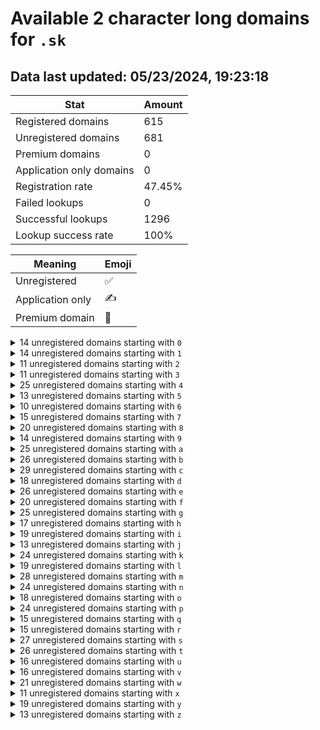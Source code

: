# Available 2 character long domains for `.sk`

## Data last updated: 05/23/2024, 19:23:18

|Stat|Amount|
|--|--|
|Registered domains|615|
|Unregistered domains|681|
|Premium domains|0|
|Application only domains|0|
|Registration rate|47.45%|
|Failed lookups|0|
|Successful lookups|1296|
|Lookup success rate|100%|


|Meaning|Emoji|
|--|--|
|Unregistered|:white_check_mark:|
|Application only|:writing_hand:|
|Premium domain|:gem:|

<details>
<summary>14 unregistered domains starting with <bold><code>0</code></bold></summary>

|Type|Domain|
|--|--|
|:white_check_mark:|`01.sk`|
|:white_check_mark:|`02.sk`|
|:white_check_mark:|`05.sk`|
|:white_check_mark:|`07.sk`|
|:white_check_mark:|`0b.sk`|
|:white_check_mark:|`0c.sk`|
|:white_check_mark:|`0d.sk`|
|:white_check_mark:|`0e.sk`|
|:white_check_mark:|`0h.sk`|
|:white_check_mark:|`0i.sk`|
|:white_check_mark:|`0o.sk`|
|:white_check_mark:|`0q.sk`|
|:white_check_mark:|`0s.sk`|
|:white_check_mark:|`0w.sk`|
</details>
<details>
<summary>14 unregistered domains starting with <bold><code>1</code></bold></summary>

|Type|Domain|
|--|--|
|:white_check_mark:|`14.sk`|
|:white_check_mark:|`18.sk`|
|:white_check_mark:|`19.sk`|
|:white_check_mark:|`1i.sk`|
|:white_check_mark:|`1j.sk`|
|:white_check_mark:|`1k.sk`|
|:white_check_mark:|`1l.sk`|
|:white_check_mark:|`1n.sk`|
|:white_check_mark:|`1q.sk`|
|:white_check_mark:|`1r.sk`|
|:white_check_mark:|`1s.sk`|
|:white_check_mark:|`1t.sk`|
|:white_check_mark:|`1u.sk`|
|:white_check_mark:|`1v.sk`|
</details>
<details>
<summary>11 unregistered domains starting with <bold><code>2</code></bold></summary>

|Type|Domain|
|--|--|
|:white_check_mark:|`25.sk`|
|:white_check_mark:|`26.sk`|
|:white_check_mark:|`27.sk`|
|:white_check_mark:|`28.sk`|
|:white_check_mark:|`29.sk`|
|:white_check_mark:|`2i.sk`|
|:white_check_mark:|`2k.sk`|
|:white_check_mark:|`2q.sk`|
|:white_check_mark:|`2r.sk`|
|:white_check_mark:|`2s.sk`|
|:white_check_mark:|`2x.sk`|
</details>
<details>
<summary>11 unregistered domains starting with <bold><code>3</code></bold></summary>

|Type|Domain|
|--|--|
|:white_check_mark:|`30.sk`|
|:white_check_mark:|`31.sk`|
|:white_check_mark:|`33.sk`|
|:white_check_mark:|`35.sk`|
|:white_check_mark:|`3b.sk`|
|:white_check_mark:|`3c.sk`|
|:white_check_mark:|`3f.sk`|
|:white_check_mark:|`3r.sk`|
|:white_check_mark:|`3t.sk`|
|:white_check_mark:|`3x.sk`|
|:white_check_mark:|`3y.sk`|
</details>
<details>
<summary>25 unregistered domains starting with <bold><code>4</code></bold></summary>

|Type|Domain|
|--|--|
|:white_check_mark:|`40.sk`|
|:white_check_mark:|`42.sk`|
|:white_check_mark:|`43.sk`|
|:white_check_mark:|`44.sk`|
|:white_check_mark:|`45.sk`|
|:white_check_mark:|`46.sk`|
|:white_check_mark:|`47.sk`|
|:white_check_mark:|`48.sk`|
|:white_check_mark:|`4c.sk`|
|:white_check_mark:|`4f.sk`|
|:white_check_mark:|`4h.sk`|
|:white_check_mark:|`4i.sk`|
|:white_check_mark:|`4j.sk`|
|:white_check_mark:|`4k.sk`|
|:white_check_mark:|`4l.sk`|
|:white_check_mark:|`4n.sk`|
|:white_check_mark:|`4p.sk`|
|:white_check_mark:|`4q.sk`|
|:white_check_mark:|`4r.sk`|
|:white_check_mark:|`4s.sk`|
|:white_check_mark:|`4t.sk`|
|:white_check_mark:|`4u.sk`|
|:white_check_mark:|`4w.sk`|
|:white_check_mark:|`4x.sk`|
|:white_check_mark:|`4z.sk`|
</details>
<details>
<summary>13 unregistered domains starting with <bold><code>5</code></bold></summary>

|Type|Domain|
|--|--|
|:white_check_mark:|`51.sk`|
|:white_check_mark:|`52.sk`|
|:white_check_mark:|`58.sk`|
|:white_check_mark:|`59.sk`|
|:white_check_mark:|`5a.sk`|
|:white_check_mark:|`5b.sk`|
|:white_check_mark:|`5d.sk`|
|:white_check_mark:|`5e.sk`|
|:white_check_mark:|`5i.sk`|
|:white_check_mark:|`5k.sk`|
|:white_check_mark:|`5t.sk`|
|:white_check_mark:|`5u.sk`|
|:white_check_mark:|`5z.sk`|
</details>
<details>
<summary>10 unregistered domains starting with <bold><code>6</code></bold></summary>

|Type|Domain|
|--|--|
|:white_check_mark:|`60.sk`|
|:white_check_mark:|`61.sk`|
|:white_check_mark:|`62.sk`|
|:white_check_mark:|`68.sk`|
|:white_check_mark:|`69.sk`|
|:white_check_mark:|`6a.sk`|
|:white_check_mark:|`6l.sk`|
|:white_check_mark:|`6m.sk`|
|:white_check_mark:|`6p.sk`|
|:white_check_mark:|`6q.sk`|
</details>
<details>
<summary>15 unregistered domains starting with <bold><code>7</code></bold></summary>

|Type|Domain|
|--|--|
|:white_check_mark:|`70.sk`|
|:white_check_mark:|`71.sk`|
|:white_check_mark:|`72.sk`|
|:white_check_mark:|`74.sk`|
|:white_check_mark:|`75.sk`|
|:white_check_mark:|`79.sk`|
|:white_check_mark:|`7a.sk`|
|:white_check_mark:|`7c.sk`|
|:white_check_mark:|`7d.sk`|
|:white_check_mark:|`7e.sk`|
|:white_check_mark:|`7g.sk`|
|:white_check_mark:|`7j.sk`|
|:white_check_mark:|`7l.sk`|
|:white_check_mark:|`7r.sk`|
|:white_check_mark:|`7z.sk`|
</details>
<details>
<summary>20 unregistered domains starting with <bold><code>8</code></bold></summary>

|Type|Domain|
|--|--|
|:white_check_mark:|`81.sk`|
|:white_check_mark:|`82.sk`|
|:white_check_mark:|`85.sk`|
|:white_check_mark:|`87.sk`|
|:white_check_mark:|`88.sk`|
|:white_check_mark:|`89.sk`|
|:white_check_mark:|`8c.sk`|
|:white_check_mark:|`8e.sk`|
|:white_check_mark:|`8f.sk`|
|:white_check_mark:|`8h.sk`|
|:white_check_mark:|`8k.sk`|
|:white_check_mark:|`8l.sk`|
|:white_check_mark:|`8n.sk`|
|:white_check_mark:|`8o.sk`|
|:white_check_mark:|`8s.sk`|
|:white_check_mark:|`8u.sk`|
|:white_check_mark:|`8v.sk`|
|:white_check_mark:|`8w.sk`|
|:white_check_mark:|`8x.sk`|
|:white_check_mark:|`8y.sk`|
</details>
<details>
<summary>14 unregistered domains starting with <bold><code>9</code></bold></summary>

|Type|Domain|
|--|--|
|:white_check_mark:|`94.sk`|
|:white_check_mark:|`9a.sk`|
|:white_check_mark:|`9b.sk`|
|:white_check_mark:|`9c.sk`|
|:white_check_mark:|`9d.sk`|
|:white_check_mark:|`9e.sk`|
|:white_check_mark:|`9f.sk`|
|:white_check_mark:|`9h.sk`|
|:white_check_mark:|`9i.sk`|
|:white_check_mark:|`9r.sk`|
|:white_check_mark:|`9s.sk`|
|:white_check_mark:|`9t.sk`|
|:white_check_mark:|`9u.sk`|
|:white_check_mark:|`9v.sk`|
</details>
<details>
<summary>25 unregistered domains starting with <bold><code>a</code></bold></summary>

|Type|Domain|
|--|--|
|:white_check_mark:|`a1.sk`|
|:white_check_mark:|`a2.sk`|
|:white_check_mark:|`a3.sk`|
|:white_check_mark:|`a4.sk`|
|:white_check_mark:|`a5.sk`|
|:white_check_mark:|`a6.sk`|
|:white_check_mark:|`a7.sk`|
|:white_check_mark:|`ac.sk`|
|:white_check_mark:|`ad.sk`|
|:white_check_mark:|`ae.sk`|
|:white_check_mark:|`af.sk`|
|:white_check_mark:|`ag.sk`|
|:white_check_mark:|`ai.sk`|
|:white_check_mark:|`al.sk`|
|:white_check_mark:|`am.sk`|
|:white_check_mark:|`an.sk`|
|:white_check_mark:|`ao.sk`|
|:white_check_mark:|`aq.sk`|
|:white_check_mark:|`ar.sk`|
|:white_check_mark:|`as.sk`|
|:white_check_mark:|`at.sk`|
|:white_check_mark:|`au.sk`|
|:white_check_mark:|`aw.sk`|
|:white_check_mark:|`ax.sk`|
|:white_check_mark:|`az.sk`|
</details>
<details>
<summary>26 unregistered domains starting with <bold><code>b</code></bold></summary>

|Type|Domain|
|--|--|
|:white_check_mark:|`b2.sk`|
|:white_check_mark:|`b3.sk`|
|:white_check_mark:|`b5.sk`|
|:white_check_mark:|`b6.sk`|
|:white_check_mark:|`ba.sk`|
|:white_check_mark:|`bb.sk`|
|:white_check_mark:|`bd.sk`|
|:white_check_mark:|`be.sk`|
|:white_check_mark:|`bf.sk`|
|:white_check_mark:|`bg.sk`|
|:white_check_mark:|`bh.sk`|
|:white_check_mark:|`bi.sk`|
|:white_check_mark:|`bj.sk`|
|:white_check_mark:|`bk.sk`|
|:white_check_mark:|`bl.sk`|
|:white_check_mark:|`bm.sk`|
|:white_check_mark:|`bn.sk`|
|:white_check_mark:|`bo.sk`|
|:white_check_mark:|`br.sk`|
|:white_check_mark:|`bs.sk`|
|:white_check_mark:|`bt.sk`|
|:white_check_mark:|`bv.sk`|
|:white_check_mark:|`bw.sk`|
|:white_check_mark:|`bx.sk`|
|:white_check_mark:|`by.sk`|
|:white_check_mark:|`bz.sk`|
</details>
<details>
<summary>29 unregistered domains starting with <bold><code>c</code></bold></summary>

|Type|Domain|
|--|--|
|:white_check_mark:|`c0.sk`|
|:white_check_mark:|`c1.sk`|
|:white_check_mark:|`c4.sk`|
|:white_check_mark:|`c5.sk`|
|:white_check_mark:|`c6.sk`|
|:white_check_mark:|`c8.sk`|
|:white_check_mark:|`c9.sk`|
|:white_check_mark:|`ca.sk`|
|:white_check_mark:|`cc.sk`|
|:white_check_mark:|`cd.sk`|
|:white_check_mark:|`cf.sk`|
|:white_check_mark:|`cg.sk`|
|:white_check_mark:|`ch.sk`|
|:white_check_mark:|`ci.sk`|
|:white_check_mark:|`ck.sk`|
|:white_check_mark:|`cl.sk`|
|:white_check_mark:|`cm.sk`|
|:white_check_mark:|`cn.sk`|
|:white_check_mark:|`co.sk`|
|:white_check_mark:|`cp.sk`|
|:white_check_mark:|`cr.sk`|
|:white_check_mark:|`cs.sk`|
|:white_check_mark:|`ct.sk`|
|:white_check_mark:|`cu.sk`|
|:white_check_mark:|`cv.sk`|
|:white_check_mark:|`cw.sk`|
|:white_check_mark:|`cx.sk`|
|:white_check_mark:|`cy.sk`|
|:white_check_mark:|`cz.sk`|
</details>
<details>
<summary>18 unregistered domains starting with <bold><code>d</code></bold></summary>

|Type|Domain|
|--|--|
|:white_check_mark:|`d0.sk`|
|:white_check_mark:|`d3.sk`|
|:white_check_mark:|`d4.sk`|
|:white_check_mark:|`d6.sk`|
|:white_check_mark:|`da.sk`|
|:white_check_mark:|`db.sk`|
|:white_check_mark:|`de.sk`|
|:white_check_mark:|`dg.sk`|
|:white_check_mark:|`dh.sk`|
|:white_check_mark:|`di.sk`|
|:white_check_mark:|`dj.sk`|
|:white_check_mark:|`dk.sk`|
|:white_check_mark:|`dl.sk`|
|:white_check_mark:|`dm.sk`|
|:white_check_mark:|`do.sk`|
|:white_check_mark:|`ds.sk`|
|:white_check_mark:|`dv.sk`|
|:white_check_mark:|`dz.sk`|
</details>
<details>
<summary>26 unregistered domains starting with <bold><code>e</code></bold></summary>

|Type|Domain|
|--|--|
|:white_check_mark:|`e0.sk`|
|:white_check_mark:|`e1.sk`|
|:white_check_mark:|`e2.sk`|
|:white_check_mark:|`e3.sk`|
|:white_check_mark:|`e4.sk`|
|:white_check_mark:|`e6.sk`|
|:white_check_mark:|`e7.sk`|
|:white_check_mark:|`e8.sk`|
|:white_check_mark:|`e9.sk`|
|:white_check_mark:|`ea.sk`|
|:white_check_mark:|`eb.sk`|
|:white_check_mark:|`ec.sk`|
|:white_check_mark:|`ed.sk`|
|:white_check_mark:|`ee.sk`|
|:white_check_mark:|`ef.sk`|
|:white_check_mark:|`eg.sk`|
|:white_check_mark:|`eh.sk`|
|:white_check_mark:|`el.sk`|
|:white_check_mark:|`er.sk`|
|:white_check_mark:|`es.sk`|
|:white_check_mark:|`et.sk`|
|:white_check_mark:|`ev.sk`|
|:white_check_mark:|`ew.sk`|
|:white_check_mark:|`ex.sk`|
|:white_check_mark:|`ey.sk`|
|:white_check_mark:|`ez.sk`|
</details>
<details>
<summary>20 unregistered domains starting with <bold><code>f</code></bold></summary>

|Type|Domain|
|--|--|
|:white_check_mark:|`f0.sk`|
|:white_check_mark:|`f1.sk`|
|:white_check_mark:|`f2.sk`|
|:white_check_mark:|`f3.sk`|
|:white_check_mark:|`f8.sk`|
|:white_check_mark:|`fa.sk`|
|:white_check_mark:|`fb.sk`|
|:white_check_mark:|`fc.sk`|
|:white_check_mark:|`fd.sk`|
|:white_check_mark:|`fe.sk`|
|:white_check_mark:|`fg.sk`|
|:white_check_mark:|`fi.sk`|
|:white_check_mark:|`fj.sk`|
|:white_check_mark:|`fk.sk`|
|:white_check_mark:|`fl.sk`|
|:white_check_mark:|`fm.sk`|
|:white_check_mark:|`fo.sk`|
|:white_check_mark:|`fp.sk`|
|:white_check_mark:|`fr.sk`|
|:white_check_mark:|`fz.sk`|
</details>
<details>
<summary>25 unregistered domains starting with <bold><code>g</code></bold></summary>

|Type|Domain|
|--|--|
|:white_check_mark:|`g0.sk`|
|:white_check_mark:|`g2.sk`|
|:white_check_mark:|`g7.sk`|
|:white_check_mark:|`g9.sk`|
|:white_check_mark:|`ga.sk`|
|:white_check_mark:|`gb.sk`|
|:white_check_mark:|`gd.sk`|
|:white_check_mark:|`ge.sk`|
|:white_check_mark:|`gf.sk`|
|:white_check_mark:|`gh.sk`|
|:white_check_mark:|`gi.sk`|
|:white_check_mark:|`gj.sk`|
|:white_check_mark:|`gk.sk`|
|:white_check_mark:|`gl.sk`|
|:white_check_mark:|`gm.sk`|
|:white_check_mark:|`gn.sk`|
|:white_check_mark:|`gp.sk`|
|:white_check_mark:|`gq.sk`|
|:white_check_mark:|`gr.sk`|
|:white_check_mark:|`gs.sk`|
|:white_check_mark:|`gt.sk`|
|:white_check_mark:|`gu.sk`|
|:white_check_mark:|`gw.sk`|
|:white_check_mark:|`gy.sk`|
|:white_check_mark:|`gz.sk`|
</details>
<details>
<summary>17 unregistered domains starting with <bold><code>h</code></bold></summary>

|Type|Domain|
|--|--|
|:white_check_mark:|`h5.sk`|
|:white_check_mark:|`h7.sk`|
|:white_check_mark:|`h9.sk`|
|:white_check_mark:|`ha.sk`|
|:white_check_mark:|`hb.sk`|
|:white_check_mark:|`hd.sk`|
|:white_check_mark:|`he.sk`|
|:white_check_mark:|`hj.sk`|
|:white_check_mark:|`hk.sk`|
|:white_check_mark:|`hm.sk`|
|:white_check_mark:|`hn.sk`|
|:white_check_mark:|`hr.sk`|
|:white_check_mark:|`hs.sk`|
|:white_check_mark:|`ht.sk`|
|:white_check_mark:|`hu.sk`|
|:white_check_mark:|`hy.sk`|
|:white_check_mark:|`hz.sk`|
</details>
<details>
<summary>19 unregistered domains starting with <bold><code>i</code></bold></summary>

|Type|Domain|
|--|--|
|:white_check_mark:|`i2.sk`|
|:white_check_mark:|`i3.sk`|
|:white_check_mark:|`ia.sk`|
|:white_check_mark:|`ib.sk`|
|:white_check_mark:|`ic.sk`|
|:white_check_mark:|`id.sk`|
|:white_check_mark:|`ie.sk`|
|:white_check_mark:|`ig.sk`|
|:white_check_mark:|`ij.sk`|
|:white_check_mark:|`ik.sk`|
|:white_check_mark:|`il.sk`|
|:white_check_mark:|`in.sk`|
|:white_check_mark:|`io.sk`|
|:white_check_mark:|`iq.sk`|
|:white_check_mark:|`ir.sk`|
|:white_check_mark:|`is.sk`|
|:white_check_mark:|`it.sk`|
|:white_check_mark:|`iu.sk`|
|:white_check_mark:|`iw.sk`|
</details>
<details>
<summary>13 unregistered domains starting with <bold><code>j</code></bold></summary>

|Type|Domain|
|--|--|
|:white_check_mark:|`j1.sk`|
|:white_check_mark:|`j4.sk`|
|:white_check_mark:|`j5.sk`|
|:white_check_mark:|`j6.sk`|
|:white_check_mark:|`j8.sk`|
|:white_check_mark:|`je.sk`|
|:white_check_mark:|`jk.sk`|
|:white_check_mark:|`jl.sk`|
|:white_check_mark:|`jm.sk`|
|:white_check_mark:|`jo.sk`|
|:white_check_mark:|`jp.sk`|
|:white_check_mark:|`js.sk`|
|:white_check_mark:|`jz.sk`|
</details>
<details>
<summary>24 unregistered domains starting with <bold><code>k</code></bold></summary>

|Type|Domain|
|--|--|
|:white_check_mark:|`k2.sk`|
|:white_check_mark:|`k3.sk`|
|:white_check_mark:|`k4.sk`|
|:white_check_mark:|`k5.sk`|
|:white_check_mark:|`k6.sk`|
|:white_check_mark:|`k7.sk`|
|:white_check_mark:|`k8.sk`|
|:white_check_mark:|`k9.sk`|
|:white_check_mark:|`ka.sk`|
|:white_check_mark:|`kb.sk`|
|:white_check_mark:|`kc.sk`|
|:white_check_mark:|`ke.sk`|
|:white_check_mark:|`kg.sk`|
|:white_check_mark:|`kh.sk`|
|:white_check_mark:|`ki.sk`|
|:white_check_mark:|`kj.sk`|
|:white_check_mark:|`kl.sk`|
|:white_check_mark:|`km.sk`|
|:white_check_mark:|`kn.sk`|
|:white_check_mark:|`kp.sk`|
|:white_check_mark:|`kr.sk`|
|:white_check_mark:|`kw.sk`|
|:white_check_mark:|`ky.sk`|
|:white_check_mark:|`kz.sk`|
</details>
<details>
<summary>19 unregistered domains starting with <bold><code>l</code></bold></summary>

|Type|Domain|
|--|--|
|:white_check_mark:|`l8.sk`|
|:white_check_mark:|`la.sk`|
|:white_check_mark:|`lb.sk`|
|:white_check_mark:|`lc.sk`|
|:white_check_mark:|`lh.sk`|
|:white_check_mark:|`li.sk`|
|:white_check_mark:|`lj.sk`|
|:white_check_mark:|`lk.sk`|
|:white_check_mark:|`ll.sk`|
|:white_check_mark:|`lo.sk`|
|:white_check_mark:|`lp.sk`|
|:white_check_mark:|`lq.sk`|
|:white_check_mark:|`lr.sk`|
|:white_check_mark:|`ls.sk`|
|:white_check_mark:|`lt.sk`|
|:white_check_mark:|`lu.sk`|
|:white_check_mark:|`lv.sk`|
|:white_check_mark:|`lw.sk`|
|:white_check_mark:|`ly.sk`|
</details>
<details>
<summary>28 unregistered domains starting with <bold><code>m</code></bold></summary>

|Type|Domain|
|--|--|
|:white_check_mark:|`m0.sk`|
|:white_check_mark:|`m3.sk`|
|:white_check_mark:|`m4.sk`|
|:white_check_mark:|`m6.sk`|
|:white_check_mark:|`m7.sk`|
|:white_check_mark:|`m8.sk`|
|:white_check_mark:|`ma.sk`|
|:white_check_mark:|`mc.sk`|
|:white_check_mark:|`md.sk`|
|:white_check_mark:|`mf.sk`|
|:white_check_mark:|`mg.sk`|
|:white_check_mark:|`mh.sk`|
|:white_check_mark:|`mk.sk`|
|:white_check_mark:|`ml.sk`|
|:white_check_mark:|`mm.sk`|
|:white_check_mark:|`mn.sk`|
|:white_check_mark:|`mo.sk`|
|:white_check_mark:|`mp.sk`|
|:white_check_mark:|`mq.sk`|
|:white_check_mark:|`mr.sk`|
|:white_check_mark:|`ms.sk`|
|:white_check_mark:|`mt.sk`|
|:white_check_mark:|`mu.sk`|
|:white_check_mark:|`mv.sk`|
|:white_check_mark:|`mw.sk`|
|:white_check_mark:|`mx.sk`|
|:white_check_mark:|`my.sk`|
|:white_check_mark:|`mz.sk`|
</details>
<details>
<summary>24 unregistered domains starting with <bold><code>n</code></bold></summary>

|Type|Domain|
|--|--|
|:white_check_mark:|`n4.sk`|
|:white_check_mark:|`n5.sk`|
|:white_check_mark:|`n6.sk`|
|:white_check_mark:|`n7.sk`|
|:white_check_mark:|`n8.sk`|
|:white_check_mark:|`na.sk`|
|:white_check_mark:|`nb.sk`|
|:white_check_mark:|`nc.sk`|
|:white_check_mark:|`ne.sk`|
|:white_check_mark:|`nf.sk`|
|:white_check_mark:|`ng.sk`|
|:white_check_mark:|`nh.sk`|
|:white_check_mark:|`ni.sk`|
|:white_check_mark:|`nl.sk`|
|:white_check_mark:|`nm.sk`|
|:white_check_mark:|`nn.sk`|
|:white_check_mark:|`no.sk`|
|:white_check_mark:|`np.sk`|
|:white_check_mark:|`nq.sk`|
|:white_check_mark:|`nr.sk`|
|:white_check_mark:|`nu.sk`|
|:white_check_mark:|`nw.sk`|
|:white_check_mark:|`ny.sk`|
|:white_check_mark:|`nz.sk`|
</details>
<details>
<summary>18 unregistered domains starting with <bold><code>o</code></bold></summary>

|Type|Domain|
|--|--|
|:white_check_mark:|`o1.sk`|
|:white_check_mark:|`o3.sk`|
|:white_check_mark:|`o5.sk`|
|:white_check_mark:|`o6.sk`|
|:white_check_mark:|`o7.sk`|
|:white_check_mark:|`o8.sk`|
|:white_check_mark:|`oe.sk`|
|:white_check_mark:|`og.sk`|
|:white_check_mark:|`oh.sk`|
|:white_check_mark:|`oi.sk`|
|:white_check_mark:|`oj.sk`|
|:white_check_mark:|`om.sk`|
|:white_check_mark:|`oq.sk`|
|:white_check_mark:|`ot.sk`|
|:white_check_mark:|`ow.sk`|
|:white_check_mark:|`ox.sk`|
|:white_check_mark:|`oy.sk`|
|:white_check_mark:|`oz.sk`|
</details>
<details>
<summary>24 unregistered domains starting with <bold><code>p</code></bold></summary>

|Type|Domain|
|--|--|
|:white_check_mark:|`p2.sk`|
|:white_check_mark:|`p5.sk`|
|:white_check_mark:|`p6.sk`|
|:white_check_mark:|`p7.sk`|
|:white_check_mark:|`p8.sk`|
|:white_check_mark:|`p9.sk`|
|:white_check_mark:|`pa.sk`|
|:white_check_mark:|`pc.sk`|
|:white_check_mark:|`pd.sk`|
|:white_check_mark:|`pe.sk`|
|:white_check_mark:|`pf.sk`|
|:white_check_mark:|`pg.sk`|
|:white_check_mark:|`ph.sk`|
|:white_check_mark:|`pj.sk`|
|:white_check_mark:|`pk.sk`|
|:white_check_mark:|`pl.sk`|
|:white_check_mark:|`pm.sk`|
|:white_check_mark:|`pn.sk`|
|:white_check_mark:|`pr.sk`|
|:white_check_mark:|`ps.sk`|
|:white_check_mark:|`pt.sk`|
|:white_check_mark:|`pw.sk`|
|:white_check_mark:|`py.sk`|
|:white_check_mark:|`pz.sk`|
</details>
<details>
<summary>15 unregistered domains starting with <bold><code>q</code></bold></summary>

|Type|Domain|
|--|--|
|:white_check_mark:|`q2.sk`|
|:white_check_mark:|`q3.sk`|
|:white_check_mark:|`q7.sk`|
|:white_check_mark:|`qa.sk`|
|:white_check_mark:|`qb.sk`|
|:white_check_mark:|`qc.sk`|
|:white_check_mark:|`qd.sk`|
|:white_check_mark:|`qi.sk`|
|:white_check_mark:|`qj.sk`|
|:white_check_mark:|`ql.sk`|
|:white_check_mark:|`qm.sk`|
|:white_check_mark:|`qn.sk`|
|:white_check_mark:|`qr.sk`|
|:white_check_mark:|`qt.sk`|
|:white_check_mark:|`qu.sk`|
</details>
<details>
<summary>15 unregistered domains starting with <bold><code>r</code></bold></summary>

|Type|Domain|
|--|--|
|:white_check_mark:|`r3.sk`|
|:white_check_mark:|`r5.sk`|
|:white_check_mark:|`r6.sk`|
|:white_check_mark:|`r7.sk`|
|:white_check_mark:|`rb.sk`|
|:white_check_mark:|`re.sk`|
|:white_check_mark:|`rg.sk`|
|:white_check_mark:|`ro.sk`|
|:white_check_mark:|`rr.sk`|
|:white_check_mark:|`rt.sk`|
|:white_check_mark:|`ru.sk`|
|:white_check_mark:|`rw.sk`|
|:white_check_mark:|`rx.sk`|
|:white_check_mark:|`ry.sk`|
|:white_check_mark:|`rz.sk`|
</details>
<details>
<summary>27 unregistered domains starting with <bold><code>s</code></bold></summary>

|Type|Domain|
|--|--|
|:white_check_mark:|`s4.sk`|
|:white_check_mark:|`s5.sk`|
|:white_check_mark:|`s7.sk`|
|:white_check_mark:|`sa.sk`|
|:white_check_mark:|`sb.sk`|
|:white_check_mark:|`sc.sk`|
|:white_check_mark:|`sd.sk`|
|:white_check_mark:|`se.sk`|
|:white_check_mark:|`sf.sk`|
|:white_check_mark:|`sg.sk`|
|:white_check_mark:|`sh.sk`|
|:white_check_mark:|`si.sk`|
|:white_check_mark:|`sj.sk`|
|:white_check_mark:|`sk.sk`|
|:white_check_mark:|`sl.sk`|
|:white_check_mark:|`sm.sk`|
|:white_check_mark:|`sn.sk`|
|:white_check_mark:|`so.sk`|
|:white_check_mark:|`sp.sk`|
|:white_check_mark:|`sr.sk`|
|:white_check_mark:|`ss.sk`|
|:white_check_mark:|`st.sk`|
|:white_check_mark:|`su.sk`|
|:white_check_mark:|`sv.sk`|
|:white_check_mark:|`sx.sk`|
|:white_check_mark:|`sy.sk`|
|:white_check_mark:|`sz.sk`|
</details>
<details>
<summary>26 unregistered domains starting with <bold><code>t</code></bold></summary>

|Type|Domain|
|--|--|
|:white_check_mark:|`t1.sk`|
|:white_check_mark:|`t2.sk`|
|:white_check_mark:|`t3.sk`|
|:white_check_mark:|`t4.sk`|
|:white_check_mark:|`t9.sk`|
|:white_check_mark:|`tc.sk`|
|:white_check_mark:|`td.sk`|
|:white_check_mark:|`tf.sk`|
|:white_check_mark:|`tg.sk`|
|:white_check_mark:|`th.sk`|
|:white_check_mark:|`tj.sk`|
|:white_check_mark:|`tk.sk`|
|:white_check_mark:|`tl.sk`|
|:white_check_mark:|`tm.sk`|
|:white_check_mark:|`tn.sk`|
|:white_check_mark:|`to.sk`|
|:white_check_mark:|`tp.sk`|
|:white_check_mark:|`tq.sk`|
|:white_check_mark:|`tr.sk`|
|:white_check_mark:|`tt.sk`|
|:white_check_mark:|`tu.sk`|
|:white_check_mark:|`tv.sk`|
|:white_check_mark:|`tw.sk`|
|:white_check_mark:|`tx.sk`|
|:white_check_mark:|`ty.sk`|
|:white_check_mark:|`tz.sk`|
</details>
<details>
<summary>16 unregistered domains starting with <bold><code>u</code></bold></summary>

|Type|Domain|
|--|--|
|:white_check_mark:|`u3.sk`|
|:white_check_mark:|`u4.sk`|
|:white_check_mark:|`u8.sk`|
|:white_check_mark:|`ua.sk`|
|:white_check_mark:|`ub.sk`|
|:white_check_mark:|`uc.sk`|
|:white_check_mark:|`uf.sk`|
|:white_check_mark:|`ug.sk`|
|:white_check_mark:|`uk.sk`|
|:white_check_mark:|`um.sk`|
|:white_check_mark:|`ur.sk`|
|:white_check_mark:|`us.sk`|
|:white_check_mark:|`ut.sk`|
|:white_check_mark:|`uv.sk`|
|:white_check_mark:|`uy.sk`|
|:white_check_mark:|`uz.sk`|
</details>
<details>
<summary>16 unregistered domains starting with <bold><code>v</code></bold></summary>

|Type|Domain|
|--|--|
|:white_check_mark:|`v2.sk`|
|:white_check_mark:|`v7.sk`|
|:white_check_mark:|`va.sk`|
|:white_check_mark:|`vb.sk`|
|:white_check_mark:|`vc.sk`|
|:white_check_mark:|`ve.sk`|
|:white_check_mark:|`vg.sk`|
|:white_check_mark:|`vh.sk`|
|:white_check_mark:|`vi.sk`|
|:white_check_mark:|`vn.sk`|
|:white_check_mark:|`vo.sk`|
|:white_check_mark:|`vq.sk`|
|:white_check_mark:|`vr.sk`|
|:white_check_mark:|`vu.sk`|
|:white_check_mark:|`vw.sk`|
|:white_check_mark:|`vx.sk`|
</details>
<details>
<summary>21 unregistered domains starting with <bold><code>w</code></bold></summary>

|Type|Domain|
|--|--|
|:white_check_mark:|`w0.sk`|
|:white_check_mark:|`w6.sk`|
|:white_check_mark:|`w7.sk`|
|:white_check_mark:|`w9.sk`|
|:white_check_mark:|`wa.sk`|
|:white_check_mark:|`wb.sk`|
|:white_check_mark:|`wd.sk`|
|:white_check_mark:|`we.sk`|
|:white_check_mark:|`wf.sk`|
|:white_check_mark:|`wg.sk`|
|:white_check_mark:|`wh.sk`|
|:white_check_mark:|`wk.sk`|
|:white_check_mark:|`wl.sk`|
|:white_check_mark:|`wm.sk`|
|:white_check_mark:|`wo.sk`|
|:white_check_mark:|`wp.sk`|
|:white_check_mark:|`wr.sk`|
|:white_check_mark:|`ws.sk`|
|:white_check_mark:|`wt.sk`|
|:white_check_mark:|`wv.sk`|
|:white_check_mark:|`wx.sk`|
</details>
<details>
<summary>11 unregistered domains starting with <bold><code>x</code></bold></summary>

|Type|Domain|
|--|--|
|:white_check_mark:|`x1.sk`|
|:white_check_mark:|`x2.sk`|
|:white_check_mark:|`x4.sk`|
|:white_check_mark:|`xa.sk`|
|:white_check_mark:|`xb.sk`|
|:white_check_mark:|`xc.sk`|
|:white_check_mark:|`xe.sk`|
|:white_check_mark:|`xw.sk`|
|:white_check_mark:|`xx.sk`|
|:white_check_mark:|`xy.sk`|
|:white_check_mark:|`xz.sk`|
</details>
<details>
<summary>19 unregistered domains starting with <bold><code>y</code></bold></summary>

|Type|Domain|
|--|--|
|:white_check_mark:|`y1.sk`|
|:white_check_mark:|`y4.sk`|
|:white_check_mark:|`y5.sk`|
|:white_check_mark:|`y6.sk`|
|:white_check_mark:|`y7.sk`|
|:white_check_mark:|`y8.sk`|
|:white_check_mark:|`y9.sk`|
|:white_check_mark:|`yc.sk`|
|:white_check_mark:|`ye.sk`|
|:white_check_mark:|`yf.sk`|
|:white_check_mark:|`yi.sk`|
|:white_check_mark:|`yo.sk`|
|:white_check_mark:|`yq.sk`|
|:white_check_mark:|`ys.sk`|
|:white_check_mark:|`yt.sk`|
|:white_check_mark:|`yu.sk`|
|:white_check_mark:|`yv.sk`|
|:white_check_mark:|`yy.sk`|
|:white_check_mark:|`yz.sk`|
</details>
<details>
<summary>13 unregistered domains starting with <bold><code>z</code></bold></summary>

|Type|Domain|
|--|--|
|:white_check_mark:|`z2.sk`|
|:white_check_mark:|`z4.sk`|
|:white_check_mark:|`z5.sk`|
|:white_check_mark:|`z6.sk`|
|:white_check_mark:|`za.sk`|
|:white_check_mark:|`zd.sk`|
|:white_check_mark:|`zj.sk`|
|:white_check_mark:|`zk.sk`|
|:white_check_mark:|`zm.sk`|
|:white_check_mark:|`zo.sk`|
|:white_check_mark:|`zr.sk`|
|:white_check_mark:|`zt.sk`|
|:white_check_mark:|`zw.sk`|
</details>